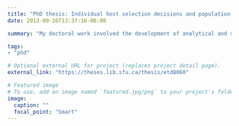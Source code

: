 ```yaml
---
title: "PhD thesis: Individual host selection decisions and population-level responses in a time- and energy-limited forager, Dendroctonus ponderosae Hopkins"
date: 2013-09-26T13:37:16-06:00

summary: "My doctoral work involved the development of analytical and simulation models of mountain pine beetle (MPB) habitat selection and dispersal behaviour, and the resulting population distributions and dynamics. Specifically, I considered the role of energy- and time-limited host search in MPB, and I developed individual-based state-dependent dynamic game models of beetle host selection."

tags:
- "phd"

# Optional external URL for project (replaces project detail page).
external_link: "https://theses.lib.sfu.ca/thesis/etd8060"

# Featured image
# To use, add an image named `featured.jpg/png` to your project's folder. 
image:
  caption: ""
  focal_point: "Smart"
---
```

